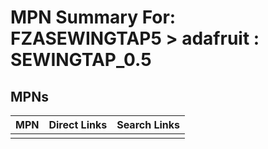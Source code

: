 



# MPN Summary For: FZASEWINGTAP5 > adafruit : SEWINGTAP_0.5

## MPNs
  

|MPN|Direct Links|Search Links|
| :--- | :--- | :--- |
||||
